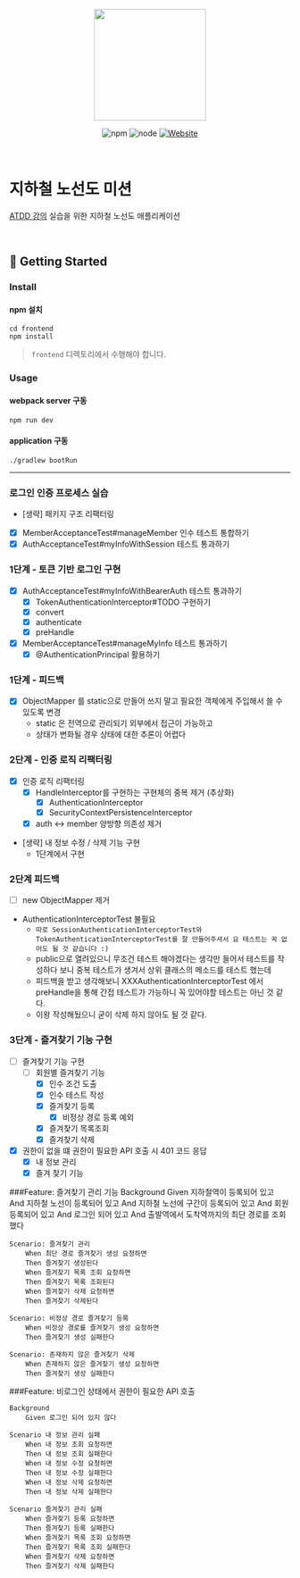 <p align="center">
    <img width="200px;" src="https://raw.githubusercontent.com/woowacourse/atdd-subway-admin-frontend/master/images/main_logo.png"/>
</p>
<p align="center">
  <img alt="npm" src="https://img.shields.io/badge/npm-6.14.15-blue">
  <img alt="node" src="https://img.shields.io/badge/node-14.18.2-blue">
  <a href="https://edu.nextstep.camp/c/R89PYi5H" alt="nextstep atdd">
    <img alt="Website" src="https://img.shields.io/website?url=https%3A%2F%2Fedu.nextstep.camp%2Fc%2FR89PYi5H">
  </a>
</p>

<br>

# 지하철 노선도 미션
[ATDD 강의](https://edu.nextstep.camp/c/R89PYi5H) 실습을 위한 지하철 노선도 애플리케이션

<br>

## 🚀 Getting Started

### Install
#### npm 설치
```
cd frontend
npm install
```
> `frontend` 디렉토리에서 수행해야 합니다.

### Usage
#### webpack server 구동
```
npm run dev
```
#### application 구동
```
./gradlew bootRun
```

---

### 로그인 인증 프로세스 실습
- [생략] 패키지 구조 리팩터링
- [x] MemberAcceptanceTest#manageMember 인수 테스트 통합하기
- [x] AuthAcceptanceTest#myInfoWithSession 테스트 통과하기

### 1단계 - 토큰 기반 로그인 구현

- [x] AuthAcceptanceTest#myInfoWithBearerAuth 테스트 통과하기
  - [x] TokenAuthenticationInterceptor#TODO 구현하기
  - [x] convert
  - [x] authenticate
  - [x] preHandle
- [x] MemberAcceptanceTest#manageMyInfo 테스트 통과하기
  - [x] @AuthenticationPrincipal 활용하기

### 1단계 - 피드백
- [x] ObjectMapper 를 static으로 만들어 쓰지 말고 필요한 객체에게 주입해서 쓸 수 있도록 변경
  - static 은 전역으로 관리되기 외부에서 접근이 가능하고
  - 상태가 변화될 경우 상태에 대한 추론이 어렵다

### 2단계 - 인증 로직 리팩터링
- [x] 인증 로직 리팩터링
  - [x] HandleInterceptor를 구현하는 구현체의 중복 제거 (추상화)
    - [x] AuthenticationInterceptor
    - [x] SecurityContextPersistenceInterceptor
  - [x] auth <-> member 양방향 의존성 제거
- [생략] 내 정보 수정 / 삭제 기능 구현
  - 1단계에서 구현

### 2단계 피드백
- [ ] new ObjectMapper 제거
- AuthenticationInterceptorTest 불필요
  - `따로 SessionAuthenticationInterceptorTest와 TokenAuthenticationInterceptorTest를 잘 만들어주셔서 요 테스트는 꼭 없어도 될 것 같습니다 :)`
  - public으로 열려있으니 무조건 테스트 해야겠다는 생각만 들어서 테스트를 작성하다 보니 중복 테스트가 생겨서 상위 클래스의 메소드를 테스트 했는데
  - 피드백을 받고 생각해보니 XXXAuthenticationInterceptorTest 에서 preHandle을 통해 간접 테스트가 가능하니 꼭 있어야할 테스트는 아닌 것 같다.
  - 이왕 작성해뒀으니 굳이 삭제 하지 않아도 될 것 같다.

### 3단계 - 즐겨찾기 기능 구현
- [ ] 즐겨찾기 기능 구현
  - [ ] 회원별 즐겨찾기 기능
    - [x] 인수 조건 도출
    - [x] 인수 테스트 작성
    - [x] 즐겨찾기 등록
      - [x] 비정상 경로 등록 예외
    - [x] 즐겨찾기 목록조회
    - [x] 즐겨찾기 삭제
- [x] 권한이 없을 떄 권한이 필요한 API 호출 시 401 코드 응답
  - [x] 내 정보 관리
  - [x] 즐겨 찾기 기능

###Feature: 즐겨찾기 관리 기능
    Background
      Given 지하철역이 등록되어 있고
      And 지하철 노선이 등록되어 있고
      And 지하철 노선에 구간이 등록되어 있고
      And 회원 등록되어 있고
      And 로그인 되어 있고
      And 출발역에서 도착역까지의 최단 경로를 조회했다

    Scenario: 즐겨찾기 관리
        When 최단 경로 즐겨찾기 생성 요청하면
        Then 즐겨찾기 생성된다
        When 즐겨찾기 목록 조회 요청하면
        Then 즐겨찾기 목록 조회된다
        When 즐겨찾기 삭제 요청하면
        Then 즐겨찾기 삭제된다

    Scenario: 비정상 경로 즐겨찾기 등록
        When 비정상 경로를 즐겨찾기 생성 요청하면
        Then 즐겨찾기 생성 실패한다

    Scenario: 존재하지 않은 즐겨찾기 삭제
        When 존재하지 않은 즐겨찾기 생성 요청하면
        Then 즐겨찾기 생성 실패한다

###Feature: 비로그인 상태에서 권한이 필요한 API 호출
    
    Background
        Given 로그인 되어 있지 않다

    Scenario 내 정보 관리 실패
        When 내 정보 조회 요청하면
        Then 내 정보 조회 실패한다
        When 내 정보 수정 요청하면
        Then 내 정보 수정 실패한다
        When 내 정보 삭제 요청하면
        Then 내 정보 삭제 실패한다

    Scenario 즐겨찾기 관리 실패
        When 즐겨찾기 등록 요청하면
        Then 즐겨찾기 등록 실패한다
        When 즐겨찾기 목록 조회 요청하면
        Then 즐겨찾기 목록 조회 실패한다
        When 즐겨찾기 삭제 요청하면
        Then 즐겨찾기 삭제 실패한다

